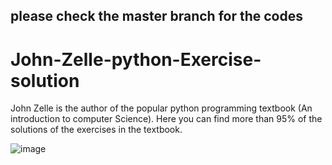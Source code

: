 ## please check the master branch for the codes
# John-Zelle-python-Exercise-solution
John Zelle is the author of the popular python programming textbook (An introduction to computer Science). Here you can find more than 95% of the solutions of the exercises in the textbook.

![image](https://user-images.githubusercontent.com/72225471/141888673-105343dd-03db-4716-b85b-0556a0a3b1d1.png)

